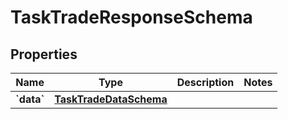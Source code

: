 
# TaskTradeResponseSchema

## Properties
Name | Type | Description | Notes
------------ | ------------- | ------------- | -------------
**&#x60;data&#x60;** | [**TaskTradeDataSchema**](TaskTradeDataSchema.md) |  | 



